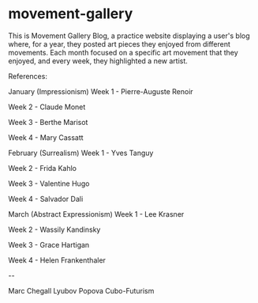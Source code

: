 # movement-gallery

This is Movement Gallery Blog, a practice website displaying a user's blog where, for a year, they posted art pieces they enjoyed from different movements.
Each month focused on a specific art movement that they enjoyed, and every week, they highlighted a new artist.

References:

January (Impressionism)
Week 1 - Pierre-Auguste Renoir

Week 2 - Claude Monet

Week 3 - Berthe Marisot

Week 4 - Mary Cassatt

February (Surrealism)
Week 1 - Yves Tanguy

Week 2 - Frida Kahlo

Week 3 - Valentine Hugo

Week 4 - Salvador Dali

March (Abstract Expressionism)
Week 1 - Lee Krasner

Week 2 - Wassily Kandinsky

Week 3 - Grace Hartigan

Week 4 - Helen Frankenthaler

--

Marc Chegall
Lyubov Popova
Cubo-Futurism
